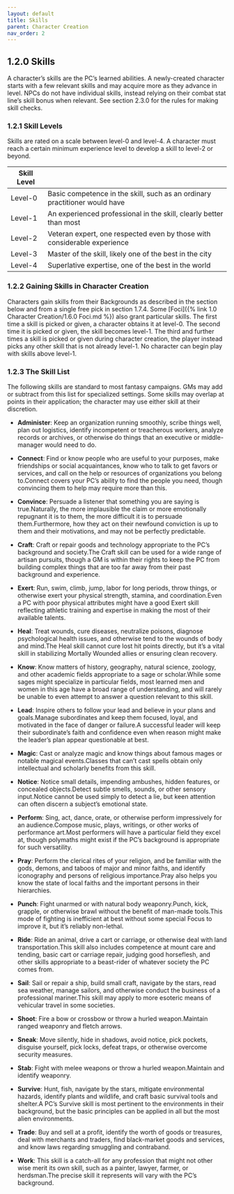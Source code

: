 ```yaml
---
layout: default
title: Skills
parent: Character Creation
nav_order: 2
---
```


## 1.2.0 Skills

A character’s skills are the PC’s learned abilities.
A newly-created character starts with a few relevant skills and may acquire more as they advance in level.
NPCs do not have individual skills, instead relying on their combat stat line’s skill bonus when relevant.
See section 2.3.0 for the rules for making skill checks.

### 1.2.1 Skill Levels

Skills are rated on a scale between level-0 and level-4.
A character must reach a certain minimum experience level to develop a skill to level-2 or beyond.

| Skill Level |                                                                            |
| ----------- | -------------------------------------------------------------------------- |
| Level-0     | Basic competence in the skill, such as an ordinary practitioner would have |
| Level-1     | An experienced professional in the skill, clearly better than most         |
| Level-2     | Veteran expert, one respected even by those with considerable experience   |
| Level-3     | Master of the skill, likely one of the best in the city                    |
| Level-4     | Superlative expertise, one of the best in the world                        |

### 1.2.2 Gaining Skills in Character Creation

Characters gain skills from their Backgrounds as described in the section below and from a single free pick in section 1.7.4.
Some [Foci]({% link 1.0 Character Creation/1.6.0 Foci.md %}) also grant particular skills.
The first time a skill is picked or given, a character obtains it at level-0.
The second time it is picked or given, the skill becomes level-1.
The third and further times a skill is picked or given during character creation, the player instead picks any other skill that is not already level-1.
No character can begin play with skills above level-1.

### 1.2.3 The Skill List

The following skills are standard to most fantasy campaigns.
GMs may add or subtract from this list for specialized settings.
Some skills may overlap at points in their application; the character may use either skill at their discretion.

- **Administer**: Keep an organization running smoothly, scribe things well, plan out logistics, identify incompetent or treacherous workers, analyze records or archives, or otherwise do things that an executive or middle-manager would need to do.

- **Connect**: Find or know people who are useful to your purposes, make friendships or social acquaintances, know who to talk to get favors or services, and call on the help or resources of organizations you belong to.Connect covers your PC’s ability to find the people you need, though convincing them to help may require more than this.

- **Convince**: Persuade a listener that something you are saying is true.Naturally, the more implausible the claim or more emotionally repugnant it is to them, the more difficult it is to persuade them.Furthermore, how they act on their newfound conviction is up to them and their motivations, and may not be perfectly predictable.

- **Craft**: Craft or repair goods and technology appropriate to the PC’s background and society.The Craft skill can be used for a wide range of artisan pursuits, though a GM is within their rights to keep the PC from building complex things that are too far away from their past background and experience.

- **Exert**: Run, swim, climb, jump, labor for long periods, throw things, or otherwise exert your physical strength, stamina, and coordination.Even a PC with poor physical attributes might have a good Exert skill reflecting athletic training and expertise in making the most of their available talents.

- **Heal**: Treat wounds, cure diseases, neutralize poisons, diagnose psychological health issues, and otherwise tend to the wounds of body and mind.The Heal skill cannot cure lost hit points directly, but it’s a vital skill in stabilizing Mortally Wounded allies or ensuring clean recovery.

- **Know**: Know matters of history, geography, natural science, zoology, and other academic fields appropriate to a sage or scholar.While some sages might specialize in particular fields, most learned men and women in this age have a broad range of understanding, and will rarely be unable to even attempt to answer a question relevant to this skill.

- **Lead**: Inspire others to follow your lead and believe in your plans and goals.Manage subordinates and keep them focused, loyal, and motivated in the face of danger or failure.A successful leader will keep their subordinate’s faith and confidence even when reason might make the leader’s plan appear questionable at best.

- **Magic**: Cast or analyze magic and know things about famous mages or notable magical events.Classes that can’t cast spells obtain only intellectual and scholarly benefits from this skill.

- **Notice**: Notice small details, impending ambushes, hidden features, or concealed objects.Detect subtle smells, sounds, or other sensory input.Notice cannot be used simply to detect a lie, but keen attention can often discern a subject’s emotional state.

- **Perform**: Sing, act, dance, orate, or otherwise perform impressively for an audience.Compose music, plays, writings, or other works of performance art.Most performers will have a particular field they excel at, though polymaths might exist if the PC’s background is appropriate for such versatility.

- **Pray**: Perform the clerical rites of your religion, and be familiar with the gods, demons, and taboos of major and minor faiths, and identify iconography and persons of religious importance.Pray also helps you know the state of local faiths and the important persons in their hierarchies.

- **Punch**: Fight unarmed or with natural body weaponry.Punch, kick, grapple, or otherwise brawl without the benefit of man-made tools.This mode of fighting is inefficient at best without some special Focus to improve it, but it’s reliably non-lethal.

- **Ride**: Ride an animal, drive a cart or carriage, or otherwise deal with land transportation.This skill also includes competence at mount care and tending, basic cart or carriage repair, judging good horseflesh, and other skills appropriate to a beast-rider of whatever society the PC comes from.

- **Sail**: Sail or repair a ship, build small craft, navigate by the stars, read sea weather, manage sailors, and otherwise conduct the business of a professional mariner.This skill may apply to more esoteric means of vehicular travel in some societies.

- **Shoot**: Fire a bow or crossbow or throw a hurled weapon.Maintain ranged weaponry and fletch arrows.

- **Sneak**: Move silently, hide in shadows, avoid notice, pick pockets, disguise yourself, pick locks, defeat traps, or otherwise overcome security measures.

- **Stab**: Fight with melee weapons or throw a hurled weapon.Maintain and identify weaponry.

- **Survive**: Hunt, fish, navigate by the stars, mitigate environmental hazards, identify plants and wildlife, and craft basic survival tools and shelter.A PC’s Survive skill is most pertinent to the environments in their background, but the basic principles can be applied in all but the most alien environments.

- **Trade**: Buy and sell at a profit, identify the worth of goods or treasures, deal with merchants and traders, find black-market goods and services, and know laws regarding smuggling and contraband.

- **Work**: This skill is a catch-all for any profession that might not other wise merit its own skill, such as a painter, lawyer, farmer, or herdsman.The precise skill it represents will vary with the PC’s background.
